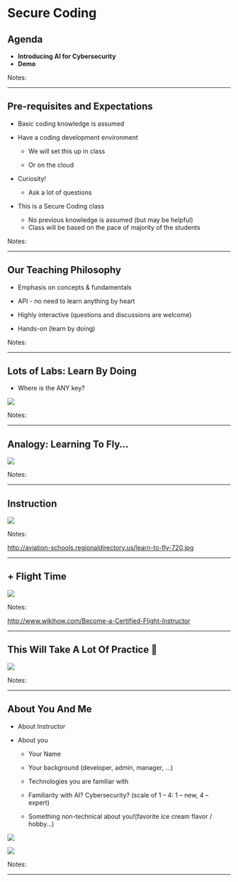 Secure Coding
======


## Agenda


 *  **Introducing AI for Cybersecurity** 
 *  **Demo** 

     
Notes: 



---



## Pre-requisites and Expectations


 * Basic coding knowledge is assumed

 * Have a coding development environment

     - We will set this up in class
     
     - Or on the cloud

 * Curiosity!

   - Ask a lot of questions 

 * This is a Secure Coding class
   - No previous knowledge is assumed (but may be helpful) 
   - Class will be based on the pace of majority of the students


Notes: 



---

## Our Teaching Philosophy


 * Emphasis on concepts & fundamentals

 * API - no need to learn anything by heart

 * Highly interactive (questions and discussions are welcome)

 * Hands-on (learn by doing)


Notes: 



---

## Lots of Labs: Learn By Doing


 * Where is the ANY key?

![](../../about/images/any-key.png) <!-- {"left" : 1.63, "top" : 2.83, "height" : 4.26, "width" : 5.29} -->


Notes: 



---

## Analogy: Learning To Fly…


![](../../about/images/learn-to-fly.png)  <!-- {"left" : 0.26, "top" : 0.9, "height" : 6.17, "width" : 9.74} -->


Notes: 



---

## Instruction


![](../../about//images/classroom-instruction.png)  <!-- {"left" : 0.26, "top" : 0.9, "height" : 6.17, "width" : 9.74} -->

Notes: 

http://aviation-schools.regionaldirectory.us/learn-to-fly-720.jpg



---

## + Flight Time

![](../../about//images/cockpit.png)  <!-- {"left" : 0.26, "top" : 0.9, "height" : 6.17, "width" : 9.74} -->

Notes: 

http://www.wikihow.com/Become-a-Certified-Flight-Instructor



---

## This Will Take A Lot Of Practice 

![](../../about//images/practice.png)  <!-- {"left" : 0.26, "top" : 0.9, "height" : 6.17, "width" : 9.74} -->


Notes: 



---



## About You And Me


 * About Instructor

 * About you

     - Your Name

     - Your background (developer, admin, manager, …)

     - Technologies you are familiar with

     - Familiarity with AI? Cybersecurity? (scale of 1 – 4:  1 – new,   4 – expert)

     - Something non-technical about you!(favorite ice cream flavor / hobby…)

![](../../about//images/ice-cream.png)  <!-- {"left" : 0.67, "top" : 5.51, "height" : 1.73, "width" : 2.33} -->

![](../../about//images/hiking.png)   <!-- {"left" : 3.60, "top" : 5.51, "height" : 1.73, "width" : 2.33} -->
 

Notes: 



---

